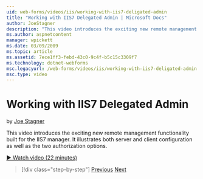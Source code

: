 ```yaml
---
uid: web-forms/videos/iis/working-with-iis7-deligated-admin
title: "Working with IIS7 Delegated Admin | Microsoft Docs"
author: JoeStagner
description: "This video introduces the exciting new remote management functionality built for the IIS7 manager. It illustrates both server and client configuration as wel..."
ms.author: aspnetcontent
manager: wpickett
ms.date: 03/09/2009
ms.topic: article
ms.assetid: 7ece1ff3-febd-43c0-9c4f-b5c15c3309f7
ms.technology: dotnet-webforms
msc.legacyurl: /web-forms/videos/iis/working-with-iis7-deligated-admin
msc.type: video
---
```

Working with IIS7 Delegated Admin
====================
by [Joe Stagner](https://github.com/JoeStagner)

This video introduces the exciting new remote management functionality built for the IIS7 manager. It illustrates both server and client configuration as well as the two authorization options.

[&#9654; Watch video (22 minutes)](https://channel9.msdn.com/Blogs/ASP-NET-Site-Videos/working-with-iis7-deligated-admin)

> [!div class="step-by-step"]
> [Previous](developing-and-deploying-in-a-shared-hosting.md)
> [Next](feature-specific-delegated-management.md)
